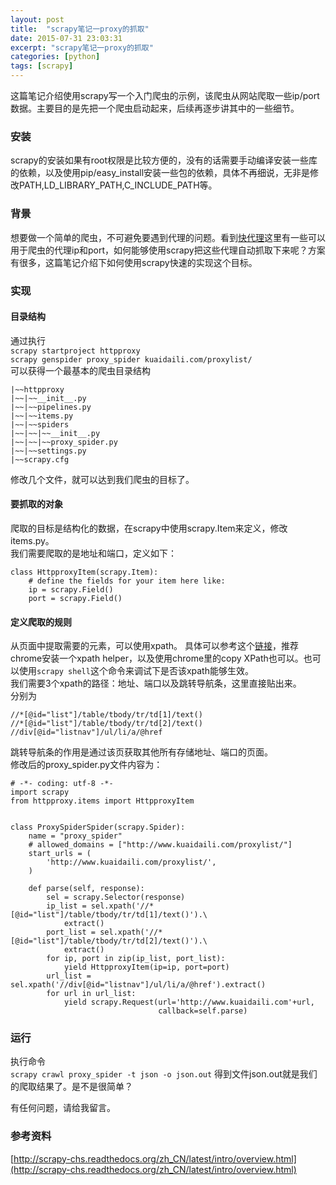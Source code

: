 ```yaml
---
layout: post
title:  "scrapy笔记一proxy的抓取"
date: 2015-07-31 23:03:31
excerpt: "scrapy笔记一proxy的抓取"
categories: [python]
tags: [scrapy]
---
```


这篇笔记介绍使用scrapy写一个入门爬虫的示例，该爬虫从网站爬取一些ip/port数据。主要目的是先把一个爬虫启动起来，后续再逐步讲其中的一些细节。

<!--more-->

### 安装
scrapy的安装如果有root权限是比较方便的，没有的话需要手动编译安装一些库的依赖，以及使用pip/easy\_install安装一些包的依赖，具体不再细说，无非是修改PATH,LD\_LIBRARY\_PATH,C\_INCLUDE\_PATH等。

### 背景
想要做一个简单的爬虫，不可避免要遇到代理的问题。看到[快代理](http://www.kuaidaili.com/proxylist/)这里有一些可以用于爬虫的代理ip和port，如何能够使用scrapy把这些代理自动抓取下来呢？方案有很多，这篇笔记介绍下如何使用scrapy快速的实现这个目标。

### 实现
#### 目录结构
通过执行  
`scrapy startproject httpproxy`  
`scrapy genspider proxy_spider kuaidaili.com/proxylist/`  
可以获得一个最基本的爬虫目录结构   

```
|~~httpproxy
|~~|~~__init__.py
|~~|~~pipelines.py
|~~|~~items.py
|~~|~~spiders
|~~|~~|~~__init__.py
|~~|~~|~~proxy_spider.py
|~~|~~settings.py
|~~scrapy.cfg
```
修改几个文件，就可以达到我们爬虫的目标了。

#### 要抓取的对象
爬取的目标是结构化的数据，在scrapy中使用scrapy.Item来定义，修改items.py。  
我们需要爬取的是地址和端口，定义如下：

```
class HttpproxyItem(scrapy.Item):
    # define the fields for your item here like:
    ip = scrapy.Field()
    port = scrapy.Field()
```

#### 定义爬取的规则
从页面中提取需要的元素，可以使用xpath。
具体可以参考这个[链接](http://www.w3.org/TR/xpath/)，推荐chrome安装一个xpath helper，以及使用chrome里的copy XPath也可以。也可以使用`scrapy shell`这个命令来调试下是否该xpath能够生效。  
我们需要3个xpath的路径：地址、端口以及跳转导航条，这里直接贴出来。  
分别为  

```
//*[@id="list"]/table/tbody/tr/td[1]/text()
//*[@id="list"]/table/tbody/tr/td[2]/text()
//div[@id="listnav"]/ul/li/a/@href
```  
跳转导航条的作用是通过该页获取其他所有存储地址、端口的页面。  
修改后的proxy\_spider.py文件内容为：  

```
# -*- coding: utf-8 -*-
import scrapy
from httpproxy.items import HttpproxyItem


class ProxySpiderSpider(scrapy.Spider):
    name = "proxy_spider"
    # allowed_domains = ["http://www.kuaidaili.com/proxylist/"]
    start_urls = (
        'http://www.kuaidaili.com/proxylist/',
    )

    def parse(self, response):
        sel = scrapy.Selector(response)
        ip_list = sel.xpath('//*[@id="list"]/table/tbody/tr/td[1]/text()').\
            extract()
        port_list = sel.xpath('//*[@id="list"]/table/tbody/tr/td[2]/text()').\
            extract()
        for ip, port in zip(ip_list, port_list):
            yield HttpproxyItem(ip=ip, port=port)
        url_list = sel.xpath('//div[@id="listnav"]/ul/li/a/@href').extract()
        for url in url_list:
            yield scrapy.Request(url='http://www.kuaidaili.com'+url,
                                 callback=self.parse)

```

### 运行
执行命令  
`scrapy crawl proxy_spider -t json -o json.out`
得到文件json.out就是我们的爬取结果了。是不是很简单？

有任何问题，请给我留言。

### 参考资料
[http://scrapy-chs.readthedocs.org/zh_CN/latest/intro/overview.html](http://scrapy-chs.readthedocs.org/zh_CN/latest/intro/overview.html)
